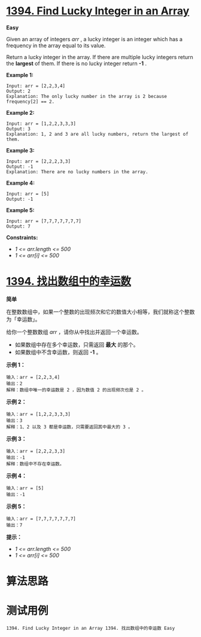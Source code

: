 # [1394. Find Lucky Integer in an Array][enTitle]

**Easy**

Given an array of integers  *arr* , a lucky integer is an integer which has a frequency in the array equal to its value.

Return a lucky integer in the array. If there are multiple lucky integers return the **largest**  of them. If there is no lucky integer return **-1** .



**Example 1:** 

```
Input: arr = [2,2,3,4]
Output: 2
Explanation: The only lucky number in the array is 2 because frequency[2] == 2.

```

**Example 2:** 

```
Input: arr = [1,2,2,3,3,3]
Output: 3
Explanation: 1, 2 and 3 are all lucky numbers, return the largest of them.

```

**Example 3:** 

```
Input: arr = [2,2,2,3,3]
Output: -1
Explanation: There are no lucky numbers in the array.

```

**Example 4:** 

```
Input: arr = [5]
Output: -1

```

**Example 5:** 

```
Input: arr = [7,7,7,7,7,7,7]
Output: 7

```



**Constraints:** 

-  *1 <= arr.length <= 500*  
-  *1 <= arr[i] <= 500* 


# [1394. 找出数组中的幸运数][cnTitle]

**简单**

在整数数组中，如果一个整数的出现频次和它的数值大小相等，我们就称这个整数为「幸运数」。

给你一个整数数组  *arr* ，请你从中找出并返回一个幸运数。

- 如果数组中存在多个幸运数，只需返回 **最大**  的那个。 
- 如果数组中不含幸运数，则返回 **-1** 。



**示例 1：** 

```
输入：arr = [2,2,3,4]
输出：2
解释：数组中唯一的幸运数是 2 ，因为数值 2 的出现频次也是 2 。

```

**示例 2：** 

```
输入：arr = [1,2,2,3,3,3]
输出：3
解释：1、2 以及 3 都是幸运数，只需要返回其中最大的 3 。

```

**示例 3：** 

```
输入：arr = [2,2,2,3,3]
输出：-1
解释：数组中不存在幸运数。

```

**示例 4：** 

```
输入：arr = [5]
输出：-1

```

**示例 5：** 

```
输入：arr = [7,7,7,7,7,7,7]
输出：7

```



**提示：** 

-  *1 <= arr.length <= 500*  
-  *1 <= arr[i] <= 500* 




# 算法思路

# 测试用例
```
1394. Find Lucky Integer in an Array 1394. 找出数组中的幸运数 Easy
```

[enTitle]: https://leetcode.com/problems/find-lucky-integer-in-an-array/
[cnTitle]: https://leetcode-cn.com/problems/find-lucky-integer-in-an-array/
